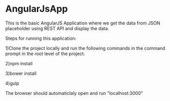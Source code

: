 # AngularJsApp

This is the basic AngularJS Application where we get the data from JSON placeholder using REST API and display the data.

Steps for running this application:

1)Clone the project locally and run the following commands in the command prompt in the root level of the project.

2)npm install

3)bower install

4)gulp

The browser should automaticlaly open and run "localhost:3000"
